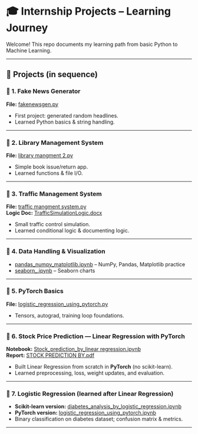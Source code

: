 # 🎓 Internship Projects – Learning Journey

Welcome! This repo documents my learning path from basic Python to Machine Learning.

---

## 📂 Projects (in sequence)

### 🔹 1. Fake News Generator
**File:** [fakenewsgen.py](fakenewsgen.py)  
- First project: generated random headlines.
- Learned Python basics & string handling.

---

### 🔹 2. Library Management System
**File:** [library mangment 2.py](library%20mangment%202.py)  
- Simple book issue/return app.
- Learned functions & file I/O.

---

### 🔹 3. Traffic Management System
**File:** [traffic mangment system.py](traffic%20mangment%20system.py)  
**Logic Doc:** [TrafficSimulationLogic.docx](TrafficSimulationLogic.docx)  
- Small traffic control simulation.
- Learned conditional logic & documenting logic.

---

### 🔹 4. Data Handling & Visualization
- [pandas_numpy_matplotlib.ipynb](pandas_numpy_matplotlib.ipynb) – NumPy, Pandas, Matplotlib practice  
- [seaborn_.ipynb](seaborn_.ipynb) – Seaborn charts

---

### 🔹 5. PyTorch Basics
**File:** [logistic_regression_using_pytorch.py](logistic_regression_using_pytorch.py)  
- Tensors, autograd, training loop foundations.

---

### 🔹 6. Stock Price Prediction — **Linear Regression with PyTorch**
**Notebook:** [Stock_prediction_by_linear regression.ipynb](Stock_prediction_by_linear%20regression.ipynb)  
**Report:** [STOCK PREDICTION BY.pdf](STOCK%20PREDICTION%20BY.pdf)  
- Built Linear Regression from scratch in **PyTorch** (no scikit-learn).  
- Learned preprocessing, loss, weight updates, and evaluation.

---

### 🔹 7. Logistic Regression (learned **after** Linear Regression)
- **Scikit-learn version:** [diabetes_analysis_by_logistic_regression.ipynb](diabetes_analysis_by_logistic_regression.ipynb)  
- **PyTorch version:** [logistic_regression_using_pytorch.ipynb](logistic_regression_using_pytorch.ipynb)  
- Binary classification on diabetes dataset; confusion matrix & metrics.

---


